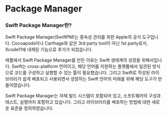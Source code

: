 # Package Manager
### Swift Package Manager란?

Swift Package Manager(SwiftPM)는 종속성 관리를 위한 Apple의 공식 도구입니다. Cocoapods이나 Carthage와 같은 3rd party tool이 아닌 1st party로서, Xcode11에 내재된 기능으로 추가가 되었습니다.

애플에서 Swift Package Manager를 만든 이유는 Swift 생태계의 성장을 위해서입니다. Swift는 cross-platform 언어이고, 해당 언어를 지원하는 플랫폼에서 일관된 방식으로 코드를 구성하고 실행할 수 있는 툴이 필요했습니다. 그리고 Swift로 작성된 라이브러리가 쉽게 배포되고 사용되면서 성장하는 Swift 언어의 미래를 위해 해당 도구가 만들어졌습니다.

Swift Package Manager는 자체 빌드 시스템이 포함되어 있고, 소프트웨어의 구성과 테스트, 실행까지 포함하고 있습니다. 그리고 라이브러리를 배포하는 방법에 대한 새로운 표준을 정의하였습니다.

